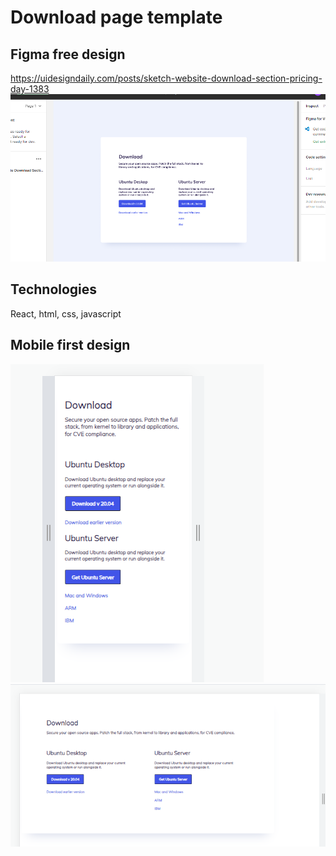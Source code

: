 # Download page template

## Figma free design

https://uidesigndaily.com/posts/sketch-website-download-section-pricing-day-1383
![Alt text](image-1.png)

## Technologies

React, html, css, javascript

## Mobile first design
![Alt text](image-2.png)
![Alt text](image.png)